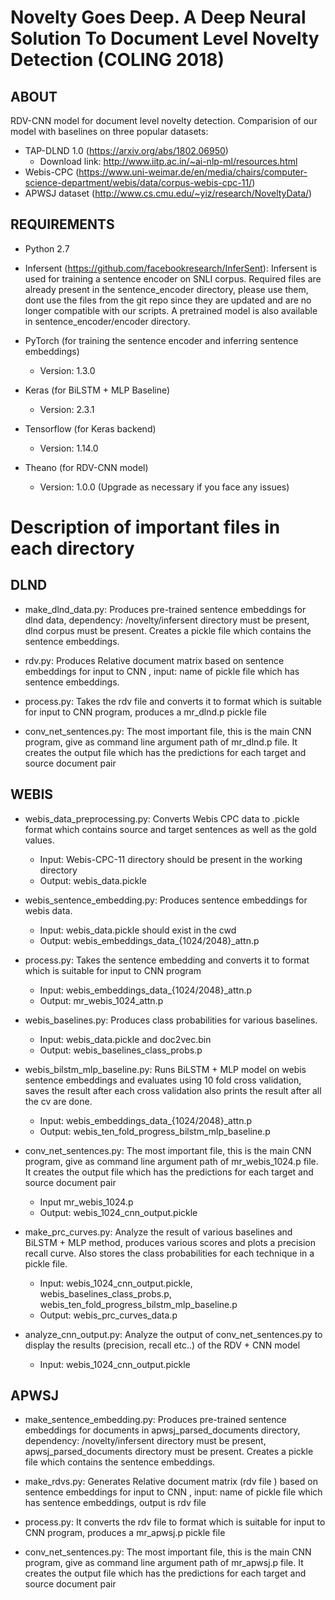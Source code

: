 Novelty Goes Deep. A Deep Neural Solution To Document Level Novelty Detection (COLING 2018)
============================================================================================

ABOUT
-----------
RDV-CNN model for document level novelty detection. Comparision of our model with baselines on three popular datasets:
* TAP-DLND 1.0 (https://arxiv.org/abs/1802.06950)
    - Download link: http://www.iitp.ac.in/~ai-nlp-ml/resources.html
* Webis-CPC (https://www.uni-weimar.de/en/media/chairs/computer-science-department/webis/data/corpus-webis-cpc-11/)
* APWSJ dataset (http://www.cs.cmu.edu/~yiz/research/NoveltyData/)

REQUIREMENTS
-----------------
* Python 2.7

* Infersent (https://github.com/facebookresearch/InferSent): Infersent is used for training a sentence encoder on SNLI corpus. Required files are already present in the sentence_encoder directory, please use them, dont use the files from the git repo since they are updated and are no longer compatible with our scripts. A pretrained model is also available in sentence_encoder/encoder directory.

* PyTorch (for training the sentence encoder and inferring sentence embeddings)
    - Version: 1.3.0

* Keras (for BiLSTM + MLP Baseline)
    - Version: 2.3.1

* Tensorflow (for Keras backend)
    - Version: 1.14.0

* Theano (for RDV-CNN model)
    - Version: 1.0.0 (Upgrade as necessary if you face any issues)


Description of important files in each directory
================================================

## DLND

* make_dlnd_data.py:	Produces pre-trained sentence embeddings for dlnd data, dependency: /novelty/infersent directory must be present, dlnd corpus must be present. Creates a pickle file which contains the sentence embeddings.

* rdv.py:	Produces Relative document matrix based on sentence embeddings for input to CNN , input: name of pickle file which has sentence embeddings.

* process.py:	Takes the rdv file and converts it to format which is suitable for input to CNN program, produces a mr_dlnd.p pickle file

* conv_net_sentences.py:	The most important file, this is the main CNN program, give as command line argument path of mr_dlnd.p file. It creates the output file which has the predictions for each target and source document pair

## WEBIS

* webis_data_preprocessing.py: Converts Webis CPC data to .pickle format which contains source and target sentences as well as the gold values.
    - Input:  Webis-CPC-11 directory should be present in the working directory
    - Output: webis_data.pickle

* webis_sentence_embedding.py: Produces sentence embeddings for webis data.
    - Input:  webis_data.pickle should exist in the cwd
    - Output: webis_embeddings_data_{1024/2048}_attn.p

* process.py: Takes the sentence embedding and converts it to format which is suitable for input to CNN program
    - Input:  webis_embeddings_data_{1024/2048}_attn.p
    - Output: mr_webis_1024_attn.p

* webis_baselines.py: Produces class probabilities for various baselines.
    - Input:  webis_data.pickle and doc2vec.bin
    - Output: webis_baselines_class_probs.p

* webis_bilstm_mlp_baseline.py: Runs BiLSTM + MLP model on webis sentence embeddings and evaluates using 10 fold cross validation, saves the result after each cross validation also prints the result after all the cv are done.
    - Input:  webis_embeddings_data_{1024/2048}_attn.p
    - Output: webis_ten_fold_progress_bilstm_mlp_baseline.p

* conv_net_sentences.py: The most important file, this is the main CNN program, give as command line argument path of mr_webis_1024.p file. It creates the output file which has the predictions for each target and source document pair
    - Input   mr_webis_1024.p
    - Output: webis_1024_cnn_output.pickle

* make_prc_curves.py: Analyze the result of various baselines and BiLSTM + MLP method, produces various scores and plots a precision recall curve. Also stores the class probabilities for each technique in a pickle file.
    - Input: webis_1024_cnn_output.pickle, webis_baselines_class_probs.p, webis_ten_fold_progress_bilstm_mlp_baseline.p
    - Output: webis_prc_curves_data.p

* analyze_cnn_output.py: Analyze the output of conv_net_sentences.py to display the results (precision, recall etc..) of the RDV + CNN model
    - Input: webis_1024_cnn_output.pickle

## APWSJ

* make_sentence_embedding.py: Produces pre-trained sentence embeddings for documents in apwsj_parsed_documents directory, dependency: /novelty/infersent directory must be present, apwsj_parsed_documents directory must be present. Creates a pickle file which contains the sentence embeddings.

* make_rdvs.py: Generates Relative document matrix (rdv file ) based on sentence embeddings for input to CNN , input: name of pickle file which has sentence embeddings, output is rdv file

* process.py: It converts the rdv file to format which is suitable for input to CNN program, produces a mr_apwsj.p pickle file

* conv_net_sentences.py: The most important file, this is the main CNN program, give as command line argument path of mr_apwsj.p file. It creates the output file which has the predictions for each target and source document pair
